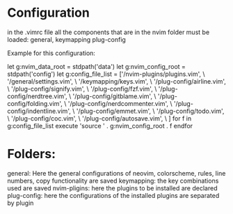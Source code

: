 # Configuration

in the .vimrc file all the components that are in the nvim folder must be loaded: general, keymapping plug-config

Example for this configuration:

let g:nvim_data_root = stdpath('data')
let g:nvim_config_root = stdpath('config')
let g:config_file_list = ['/nvim-plugins/plugins.vim',
    \ '/general/settings.vim',
    \ '/keymapping/keys.vim',
    \ '/plug-config/airline.vim',
    \ '/plug-config/signify.vim',
    \ '/plug-config/fzf.vim',
    \ '/plug-config/nerdtree.vim',
    \ '/plug-config/gitblame.vim',
    \ '/plug-config/folding.vim',
    \ '/plug-config/nerdcommenter.vim',
    \ '/plug-config/indentline.vim',
    \ '/plug-config/emmet.vim',
    \ '/plug-config/todo.vim',
    \ '/plug-config/coc.vim',
    \ '/plug-config/autosave.vim',
    \ ]
for f in g:config_file_list
    execute 'source ' . g:nvim_config_root . f
endfor

# Folders:

general: Here the general configurations of neovim, colorscheme, rules, line numbers, copy functionality are saved
keymapping: the key combinations used are saved
nvim-pligins: here the plugins to be installed are declared
plug-config: here the configurations of the installed plugins are separated by plugin


